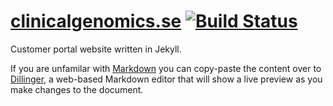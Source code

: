 # [clinicalgenomics.se](http://www.clinicalgenomics.se/) [![Build Status][travis-image]][travis-url]
Customer portal website written in Jekyll.

If you are unfamilar with [Markdown](https://help.github.com/articles/markdown-basics/) you can copy-paste the content over to [Dillinger](http://dillinger.io/), a web-based Markdown editor that will show a live preview as you make changes to the document.


[travis-url]: https://travis-ci.org/Clinical-Genomics/clinical-genomics.github.io
[travis-image]: https://img.shields.io/travis/Clinical-Genomics/clinical-genomics.github.io.svg?style=flat
